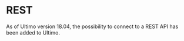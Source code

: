 # REST

As of Ultimo version 18.04, the possibility to connect to a REST API has been added to Ultimo.

